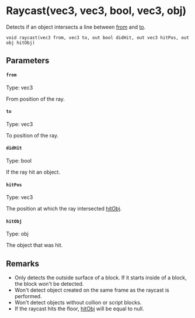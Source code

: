 # Raycast(vec3, vec3, bool, vec3, obj)

Detects if an object intersects a line between [from](#from) and [to](#to).

```
void raycast(vec3 from, vec3 to, out bool didHit, out vec3 hitPos, out obj hitObj)
```

## Parameters

#### `from`
Type: vec3

From position of the ray.

#### `to`
Type: vec3

To position of the ray.

#### `didHit`
Type: bool

If the ray hit an object.

#### `hitPos`
Type: vec3

The position at which the ray intersected [hitObj](#hitObj).

#### `hitObj`
Type: obj

The object that was hit.

## Remarks

- Only detects the outside surface of a block. If it starts inside of a block, the block won't be detected.
- Won't detect object created on the same frame as the raycast is performed.
- Won't detect objects without collion or script blocks.
- If the raycast hits the floor, [hitObj](#hitObj) will be equal to null.

